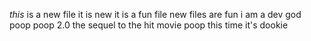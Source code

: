 *this* is a new file
it is new
it is a fun file
new files are fun
i am a dev god
poop
poop 2.0
the sequel to the hit movie poop
this time it's dookie
